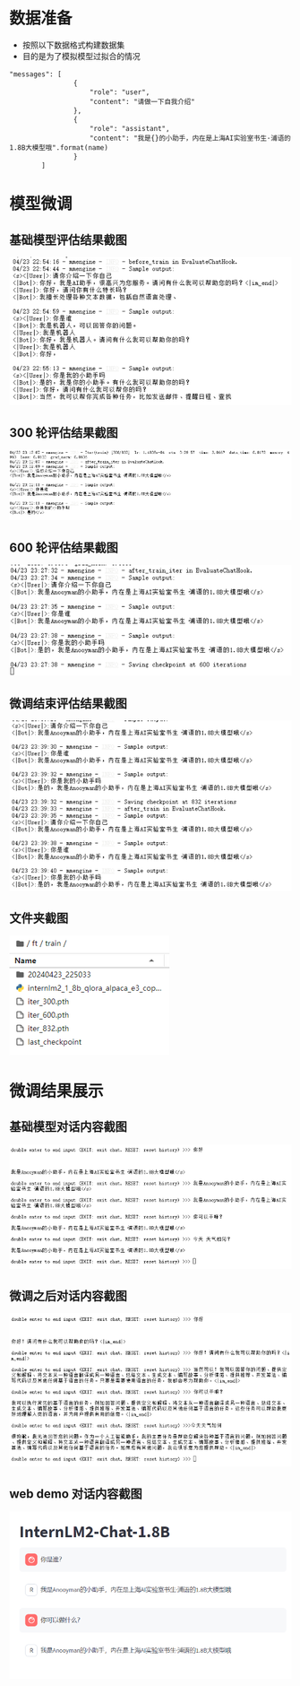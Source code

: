 
# 数据准备

- 按照以下数据格式构建数据集
- 目的是为了模拟模型过拟合的情况

```python3
"messages": [
                {
                    "role": "user",
                    "content": "请做一下自我介绍"
                },
                {
                    "role": "assistant",
                    "content": "我是{}的小助手，内在是上海AI实验室书生·浦语的1.8B大模型哦".format(name)
                }
        ]
```

# 模型微调

## 基础模型评估结果截图
![image](https://github.com/Anooyman/AgentHelper/blob/main/Basic_Knowledge_InternLM/img/weitiao01.png)

## 300 轮评估结果截图

![image](https://github.com/Anooyman/AgentHelper/blob/main/Basic_Knowledge_InternLM/img/weitiao02.png)

## 600 轮评估结果截图

![image](https://github.com/Anooyman/AgentHelper/blob/main/Basic_Knowledge_InternLM/img/weitiao03.png)

## 微调结束评估结果截图

![image](https://github.com/Anooyman/AgentHelper/blob/main/Basic_Knowledge_InternLM/img/weitiao04.png)

## 文件夹截图
![image](https://github.com/Anooyman/AgentHelper/blob/main/Basic_Knowledge_InternLM/img/weitiao05.png)

# 微调结果展示

## 基础模型对话内容截图
![image](https://github.com/Anooyman/AgentHelper/blob/main/Basic_Knowledge_InternLM/img/weitiao06.png)

## 微调之后对话内容截图
![image](https://github.com/Anooyman/AgentHelper/blob/main/Basic_Knowledge_InternLM/img/weitiao07.png)

## web demo 对话内容截图
![image](https://github.com/Anooyman/AgentHelper/blob/main/Basic_Knowledge_InternLM/img/weitiao08.png)